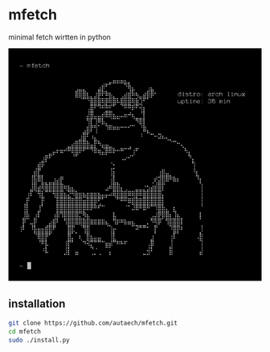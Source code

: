 # mfetch


minimal fetch wirtten in python


![preview](./img/preview.png)

## installation
```sh
git clone https://github.com/autaech/mfetch.git
cd mfetch
sudo ./install.py
```
